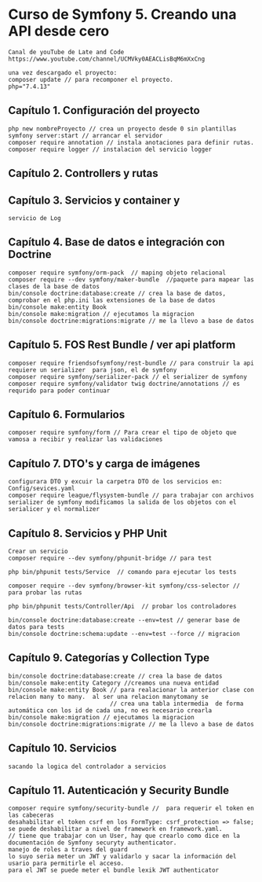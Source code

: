 # Curso de Symfony 5. Creando una API desde cero

    Canal de youTube de Late and Code
    https://www.youtube.com/channel/UCMVky0AEACLisBqM6mXxCng

    una vez descargado el proyecto: 
    composer update // para recomponer el proyecto.
    php="7.4.13"

## Capítulo 1. Configuración del proyecto
   
    php new nombreProyecto // crea un proyecto desde 0 sin plantillas
    symfony server:start // arrancar el servidor
    composer require annotation // instala anotaciones para definir rutas.
    composer require logger // instalacion del servicio logger

## Capítulo 2. Controllers y rutas

## Capítulo 3. Servicios y container y 

    servicio de Log

## Capítulo 4. Base de datos e integración con Doctrine

    composer require symfony/orm-pack  // maping objeto relacional
    composer require --dev symfony/maker-bundle  //paquete para mapear las clases de la base de datos
    bin/console doctrine:database:create // crea la base de datos, comprobar en el php.ini las extensiones de la base de datos
    bin/console make:entity Book
    bin/console make:migration // ejecutamos la migracion
    bin/console doctrine:migrations:migrate // me la llevo a base de datos

## Capítulo 5. FOS Rest Bundle / ver api platform

    composer require friendsofsymfony/rest-bundle // para construir la api requiere un serializer  para json, el de symfony
    composer require symfony/serializer-pack // el serializer de symfony
    composer require symfony/validator twig doctrine/annotations // es requrido para poder continuar

## Capítulo 6. Formularios

    composer require symfony/form // Para crear el tipo de objeto que vamosa a recibir y realizar las validaciones

## Capítulo 7. DTO's y carga de imágenes

    configurara DTO y excuir la carpetra DTO de los servicios en: Config/sevices.yaml
    composer require league/flysystem-bundle // para trabajar con archivos
    serializer de symfony modificamos la salida de los objetos con el serialicer y el normalizer

## Capítulo 8. Servicios y PHP Unit
    Crear un servicio
    composer require --dev symfony/phpunit-bridge // para test
    
    php bin/phpunit tests/Service  // comando para ejecutar los tests

    composer require --dev symfony/browser-kit symfony/css-selector // para probar las rutas 

    php bin/phpunit tests/Controller/Api  // probar los controladores

    bin/console doctrine:database:create --env=test // generar base de datos para tests
    bin/console doctrine:schema:update --env=test --force // migracion
    
## Capítulo 9. Categorías y Collection Type

    bin/console doctrine:database:create // crea la base de datos
    bin/console make:entity Category //creamos una nueva entidad
    bin/console make:entity Book // para realacionar la anterior clase con relacion many to many.  al ser una relacion manytomany se 
                                 // crea una tabla intermedia  de forma automática con los id de cada una, no es necesario crearla
    bin/console make:migration // ejecutamos la migracion
    bin/console doctrine:migrations:migrate // me la llevo a base de datos

##  Capítulo 10. Servicios

    sacando la logica del controlador a servicios

## Capítulo 11. Autenticación y Security Bundle

    composer require symfony/security-bundle //  para requerir el token en las cabeceras
    desahabilitar el token csrf en los FormType: csrf_protection => false; se puede deshabilitar a nivel de framework en framework.yaml.
    // tiene que trabajar con un User, hay que crearlo como dice en la documentación de Symfony securyty authenticator.
    manejo de roles a traves del guard
    lo suyo seria meter un JWT y validarlo y sacar la información del usario para permitirle el acceso. 
    para el JWT se puede meter el bundle lexik JWT authenticator